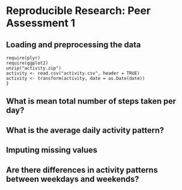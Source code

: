 # Reproducible Research: Peer Assessment 1


## Loading and preprocessing the data

```{
require(plyr)
require(ggplot2)
unzip("activity.zip")
activity <- read.csv("activity.csv", header = TRUE)
activity <- transform(activity, date = as.Date(date))
}

```

## What is mean total number of steps taken per day?



## What is the average daily activity pattern?



## Imputing missing values



## Are there differences in activity patterns between weekdays and weekends?
